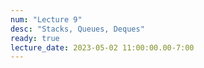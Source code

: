 ```yaml
---
num: "Lecture 9"
desc: "Stacks, Queues, Deques"
ready: true
lecture_date: 2023-05-02 11:00:00.00-7:00
---
```

